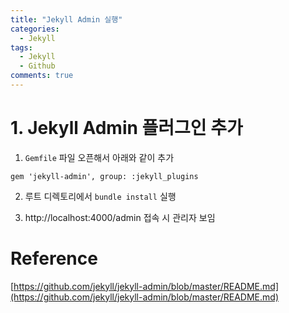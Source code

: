 ```yaml
---
title: "Jekyll Admin 실행"
categories:
  - Jekyll
tags:
  - Jekyll
  - Github
comments: true
---
```


# 1. Jekyll Admin 플러그인 추가
1. ```Gemfile``` 파일 오픈해서 아래와 같이 추가

```
gem 'jekyll-admin', group: :jekyll_plugins
```

2. 루트 디렉토리에서 ```bundle install``` 실행

3. http://localhost:4000/admin 접속 시 관리자 보임

# Reference 
[https://github.com/jekyll/jekyll-admin/blob/master/README.md](https://github.com/jekyll/jekyll-admin/blob/master/README.md)